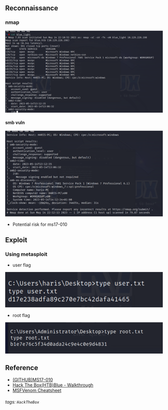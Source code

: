 
## Reconnaissance

### nmap 

![image](https://github.com/popyue/HackTheBox/blob/main/machine/blue/BlueImage/nmap_light.png)
#### smb vuln 

![image](https://github.com/popyue/HackTheBox/blob/main/machine/blue/BlueImage/nmap_smb.png)
- Potential risk for ms17-010

## Exploit 
### Using metasploit 

- user flag 

![image](https://github.com/popyue/HackTheBox/blob/main/machine/blue/BlueImage/user_flag.png)

- root flag


![image](https://github.com/popyue/HackTheBox/blob/main/machine/blue/BlueImage/root_flag.png)

## Reference 


- [(GITHUB)MS17-010](https://github.com/worawit/MS17-010/blob/master/README.md)
- [Hack The Box(HTB)Blue - Walkthrough](https://u1sp00kies.medium.com/hack-the-box-htb-blue-walkthrough-7dac9505bc9c)
- [MSFVenom Cheatsheet](https://andrew-long.medium.com/msfvenom-cheatsheet-f9e43edae9f1)

###### tags: `HackTheBox`
